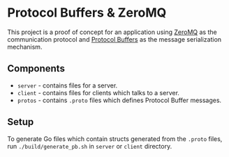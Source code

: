 # Protocol Buffers & ZeroMQ

This project is a proof of concept for an application using [ZeroMQ](http://zeromq.org/) as the communication protocol and [Protocol Buffers](https://developers.google.com/protocol-buffers/) as the message serialization mechanism.

## Components

- `server` - contains files for a server.
- `client` - contains files for clients which talks to a server.
- `protos` - contains `.proto` files which defines Protocol Buffer messages.

## Setup

To generate Go files which contain structs generated from the `.proto` files, run `./build/generate_pb.sh` in `server` or `client` directory.
